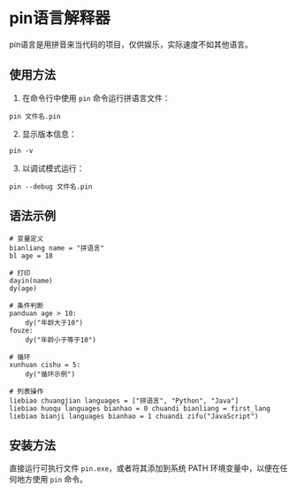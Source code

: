 # pin语言解释器

pin语言是用拼音来当代码的项目，仅供娱乐，实际速度不如其他语言。

## 使用方法

1. 在命令行中使用 `pin` 命令运行拼语言文件：

```
pin 文件名.pin
```

2. 显示版本信息：

```
pin -v
```

3. 以调试模式运行：

```
pin --debug 文件名.pin
```

## 语法示例

```
# 变量定义
bianliang name = "拼语言"
bl age = 18

# 打印
dayin(name)
dy(age)

# 条件判断
panduan age > 10:
    dy("年龄大于10")
fouze:
    dy("年龄小于等于10")

# 循环
xunhuan cishu = 5:
    dy("循环示例")
    
# 列表操作
liebiao chuangjian languages = ["拼语言", "Python", "Java"]
liebiao huoqu languages bianhao = 0 chuandi bianliang = first_lang
liebiao bianji languages bianhao = 1 chuandi zifu("JavaScript")
```

## 安装方法

直接运行可执行文件 `pin.exe`，或者将其添加到系统 PATH 环境变量中，以便在任何地方使用 `pin` 命令。 